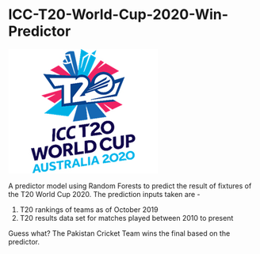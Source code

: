 # ICC-T20-World-Cup-2020-Win-Predictor                                                                                       
![](image.jpg)

A predictor model using Random Forests to predict the result of fixtures of the T20 World Cup 2020.
The prediction inputs taken are - 
1) T20 rankings of teams as of October 2019
2) T20 results data set for matches played between 2010 to present

Guess what? The Pakistan Cricket Team wins the final based on the predictor.
